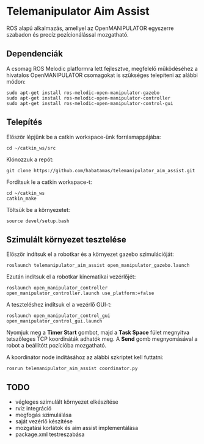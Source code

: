 # Telemanipulator Aim Assist

ROS alapú alkalmazás, amellyel az OpenMANIPULATOR egyszerre szabadon és precíz pozícionálással mozgatható.

## Dependenciák

A csomag ROS Melodic platformra lett fejlesztve, megfelelő működéséhez a hivatalos OpenMANIPULATOR csomagokat is szükséges telepíteni az alábbi módon:

```
sudo apt-get install ros-melodic-open-manipulator-gazebo
sudo apt-get install ros-melodic-open-manipulator-controller
sudo apt-get install ros-melodic-open-manipulator-control-gui
```

## Telepítés

Először lépjünk be a catkin workspace-ünk forrásmappájába:
```
cd ~/catkin_ws/src
```

Klónozzuk a repót:
```
git clone https://github.com/habatamas/telemanipulator_aim_assist.git
```

Fordítsuk le a catkin workspace-t:
```
cd ~/catkin_ws
catkin_make
```

Töltsük be a környezetet:
```
source devel/setup.bash
```

## Szimulált környezet tesztelése

Először indítsuk el a robotkar és a környezet gazebo szimulációját:

```
roslaunch telemanipulator_aim_assist open_manipulator_gazebo.launch
```

Ezután indítsuk el a robotkar kinematikai vezérlőjét:

```
roslaunch open_manipulator_controller open_manipulator_controller.launch use_platform:=false
```

A teszteléshez indítsuk el a vezérlő GUI-t:

```
roslaunch open_manipulator_control_gui open_manipulator_control_gui.launch
```

Nyomjuk meg a __Timer Start__ gombot, majd a __Task Space__ fület megnyitva tetszőleges TCP koordináták adhatók meg. A __Send__ gomb megnyomásával a robot a beállítótt pozícióba mozgatható.

A koordinátor node indításához az alábbi szkriptet kell futtatni:

```
rosrun telemanipulator_aim_assist coordinator.py
```

## TODO

- végleges szimulált környezet elkészítése
- rviz integráció
- megfogás szimulálása
- saját vezérlő készítése
- mozgatási korlátok és aim assist implementálása
- package.xml testreszabása